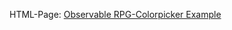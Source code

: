 HTML-Page: [Observable RPG-Colorpicker Example](https://mattwolf-corporation.github.io/ip6_lambda-calculus-in-js/src/observableListMap/observableExamples/observableTextInputExample/viewColorPickerExample.html)
